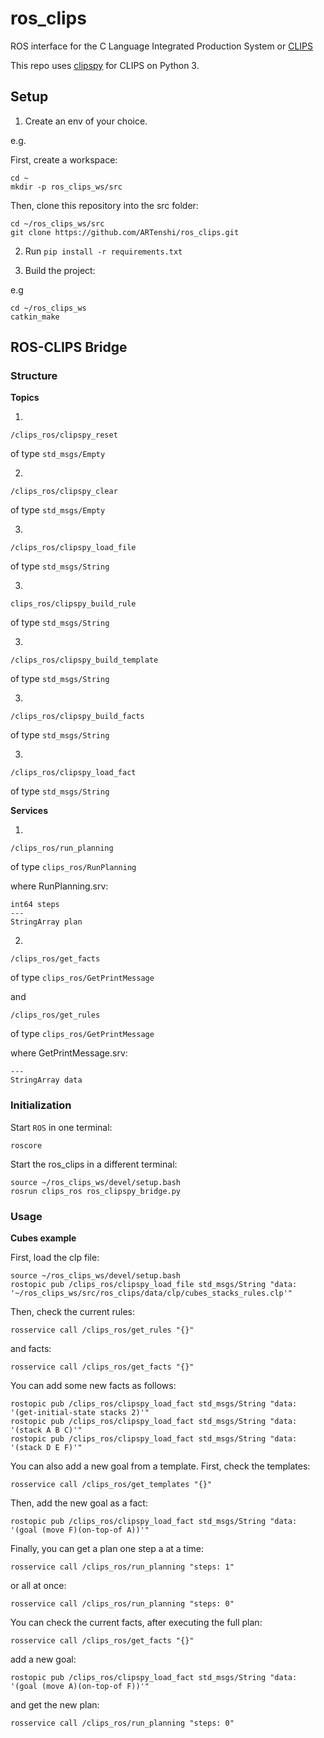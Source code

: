 # ros_clips

ROS interface for the C Language Integrated Production System or [CLIPS](https://clipsrules.net/)

This repo uses [clipspy](https://github.com/noxdafox/clipspy/) for CLIPS on Python 3.

## Setup

1. Create an env of your choice.

e.g.

First, create a workspace:

```
cd ~
mkdir -p ros_clips_ws/src
```

Then, clone this repository into the src folder:

```
cd ~/ros_clips_ws/src
git clone https://github.com/ARTenshi/ros_clips.git
```

2. Run ```pip install -r requirements.txt```

3. Build the project:

e.g 

```
cd ~/ros_clips_ws
catkin_make
```

## ROS-CLIPS Bridge

### Structure

**Topics**


1. 
```
/clips_ros/clipspy_reset
```

of type `std_msgs/Empty`


2. 
```
/clips_ros/clipspy_clear
```

of type `std_msgs/Empty`


3. 
```
/clips_ros/clipspy_load_file
```

of type `std_msgs/String`


3. 
```
clips_ros/clipspy_build_rule
```

of type `std_msgs/String`


3. 
```
/clips_ros/clipspy_build_template
```

of type `std_msgs/String`


3. 
```
/clips_ros/clipspy_build_facts
```

of type `std_msgs/String`


3. 
```
/clips_ros/clipspy_load_fact
```

of type `std_msgs/String`


**Services**

1. 
```
/clips_ros/run_planning
```

of type `clips_ros/RunPlanning` 


where RunPlanning.srv:

```
int64 steps
---
StringArray plan
```

2. 

```
/clips_ros/get_facts
```

of type `clips_ros/GetPrintMessage` 

and

```
/clips_ros/get_rules
```

of type `clips_ros/GetPrintMessage` 


where GetPrintMessage.srv:

```
---
StringArray data
```

### Initialization

Start `ROS` in one terminal:

```
roscore
```

Start the ros_clips in a different terminal:

```
source ~/ros_clips_ws/devel/setup.bash
rosrun clips_ros ros_clipspy_bridge.py
```

### Usage

**Cubes example**

First, load the clp file:

```
source ~/ros_clips_ws/devel/setup.bash
rostopic pub /clips_ros/clipspy_load_file std_msgs/String "data: '~/ros_clips_ws/src/ros_clips/data/clp/cubes_stacks_rules.clp'" 
```

Then, check the current rules:

```
rosservice call /clips_ros/get_rules "{}"
```

and facts:

```
rosservice call /clips_ros/get_facts "{}"
```

You can add some new facts as follows:

```
rostopic pub /clips_ros/clipspy_load_fact std_msgs/String "data: '(get-initial-state stacks 2)'"
rostopic pub /clips_ros/clipspy_load_fact std_msgs/String "data: '(stack A B C)'"
rostopic pub /clips_ros/clipspy_load_fact std_msgs/String "data: '(stack D E F)'"
```

You can also add a new goal from a template. First, check the templates:

```
rosservice call /clips_ros/get_templates "{}"
```

Then, add the new goal as a fact:

```
rostopic pub /clips_ros/clipspy_load_fact std_msgs/String "data: '(goal (move F)(on-top-of A))'"
```

Finally, you can get a plan one step a at a time:

```
rosservice call /clips_ros/run_planning "steps: 1"
```

or all at once:

```
rosservice call /clips_ros/run_planning "steps: 0"
```

You can check the current facts, after executing the full plan:

```
rosservice call /clips_ros/get_facts "{}"
```

add a new goal:

```
rostopic pub /clips_ros/clipspy_load_fact std_msgs/String "data: '(goal (move A)(on-top-of F))'"
```

and get the new plan:

```
rosservice call /clips_ros/run_planning "steps: 0"
```
